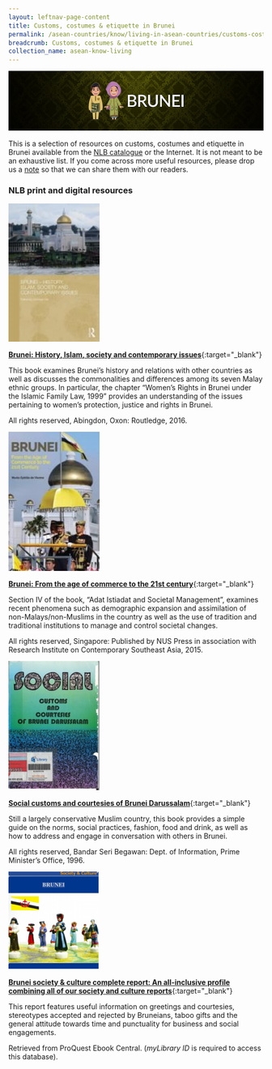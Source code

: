 ```yaml
---
layout: leftnav-page-content
title: Customs, costumes & etiquette in Brunei
permalink: /asean-countries/know/living-in-asean-countries/customs-costumes-etiquette-in-brunei/
breadcrumb: Customs, costumes & etiquette in Brunei
collection_name: asean-know-living
---
```


<img src="/images/asean-living/Customs-Brunei.jpg" alt="Customs in Brunei banner" style="width:800px;" />

This is a selection of resources on customs, costumes and etiquette in Brunei available from the  [NLB catalogue](http://catalogue.nlb.gov.sg/) or the Internet.  It is not meant to be an exhaustive list. If you come across more useful resources, please drop us a [note](http://www.eyeonasia.sg/contact/) so that we can share them with our readers.

### **NLB print and digital resources**

<img src="/images/book-covers/Brunei-History-Islam-society-and-contemporary-issues.jpg" style="width:180px;" />

[**Brunei: History, Islam, society and contemporary issues**](http://eservice.nlb.gov.sg/item_holding.aspx?bid=202389192){:target="_blank"}

This book examines Brunei’s history and relations with other countries as well as discusses the commonalities and differences among its seven Malay ethnic groups. In particular, the chapter “Women’s Rights in Brunei under the Islamic Family Law, 1999” provides an understanding of the issues pertaining to women’s protection, justice and rights in Brunei.

All rights reserved, Abingdon, Oxon: Routledge, 2016.

<img src="/images/book-covers/Brunei-From-the-age-of-commerce-to-the-21st-century.jpg" style="width:180px;" />

[**Brunei: From the age of commerce to the 21st century**](http://eservice.nlb.gov.sg/item_holding.aspx?bid=200953233){:target="_blank"}

Section IV of the book, “Adat Istiadat and Societal Management”, examines recent phenomena such as demographic expansion and assimilation of non-Malays/non-Muslims in the country as well as the use of tradition and traditional institutions to manage and control societal changes.

All rights reserved, Singapore: Published by NUS Press in association with Research Institute on Contemporary Southeast Asia, 2015.

<img src="/images/book-covers/Social-customs-and-courtesies-of-Brunei-Darussalam.jpg" style="width:180px;" />

[**Social customs and courtesies of Brunei Darussalam**](http://eservice.nlb.gov.sg/item_holding.aspx?bid=12442182){:target="_blank"}

Still a largely conservative Muslim country, this book provides a simple guide on the norms, social practices, fashion, food and drink, as well as how to address and engage in conversation with others in Brunei.

All rights reserved, Bandar Seri Begawan: Dept. of Information, Prime Minister’s Office, 1996.

<img src="/images/book-covers/Brunei-society-culture-complete-report-An-all-inclusive-profile-combining-all-of-our-society-and-culture-reports.png" style="width:180px;" />

[**Brunei society & culture complete report: An all-inclusive profile combining all of our society and culture reports**](http://eresources.nlb.gov.sg/Main/Browse?startsWith=P){:target="_blank"}

This report features useful information on greetings and courtesies, stereotypes accepted and rejected by Bruneians, taboo gifts and the general attitude towards time and punctuality for business and social engagements.

Retrieved from ProQuest Ebook Central. (*myLibrary ID* is required to access this database).